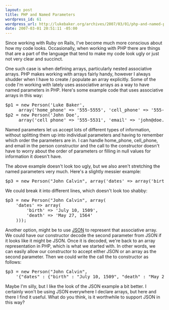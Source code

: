 ```yaml
--- 
layout: post
title: PHP and Named Parameters
wordpress_id: 61
wordpress_url: http://lukebaker.org/archives/2007/03/01/php-and-named-parameters/
date: 2007-03-01 20:51:11 -05:00
---
```

Since working with Ruby on Rails, I've become much more conscious about how my code looks.  Occasionally, when working with PHP there are things that are a part of the language that tend to make my code look ugly or just not very clear and succinct.

One such case is when defining arrays, particularly nested associative arrays.  PHP makes working with arrays fairly handy, however I always shudder when I have to create / populate an array explicitly.  Some of the code I'm working with lately uses associative arrays as a way to have named parameters in PHP.  Here's some example code that uses associative arrays in this way:
<pre lang="php">$p1 = new Person('Luke Baker', 
     array('home_phone' => '555-5555', 'cell_phone' => '555-5551'));
$p2 = new Person('John Doe', 
     array('cell_phone' => '555-5531', 'email' => 'john@doe.com');</pre>

Named parameters let us accept lots of different types of information, without splitting them up into individual parameters and having to remember which order the parameters are in.  I can handle home_phone, cell_phone, and email in the person constructor and the call to the constructor doesn't have to worry about the order of parameters or filling in null values for information it doesn't have.

The above example doesn't look too ugly, but we also aren't stretching the named parameters very much.  Here's a slightly messier example:
<pre lang="php">$p3 = new Person("John Calvin", array('dates' => array('birth' => 'July 10, 1509', 'death' => 'May 27, 1564')));</pre>

We could break it into different lines, which doesn't look too shabby:
<pre lang="php">$p3 = new Person("John Calvin", array(
    'dates' => array(
        'birth' => 'July 10, 1509',
        'death' => 'May 27, 1564'
    )));</pre>

Another option, might be to use <a href="http://json.org/">JSON</a> to represent that associative array.  We could have our constructor decode the second parameter from JSON if it looks like it might be JSON.  Once it is decoded, we're back to an array representation in PHP, which is what we started with.  In other words, we can easily allow our constructor to accept either JSON or an array as the second parameter.  Then we could write the call the to constructor as follows:
<pre lang="php">$p3 = new Person("John Calvin",
    '{"dates" : {"birth" : "July 10, 1509", "death" : "May 27, 1564"}}');</pre>

Maybe I'm silly, but I like the look of the JSON example a bit better.  I certainly won't be using JSON everywhere I declare arrays, but here and there I find it useful.  What do you think, is it worthwhile to support JSON in this way?
